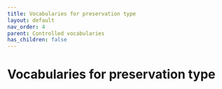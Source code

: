 ```yaml
---
title: Vocabularies for preservation type
layout: default
nav_order: 4
parent: Controlled vocabularies
has_children: false
---
```


# Vocabularies for preservation type

